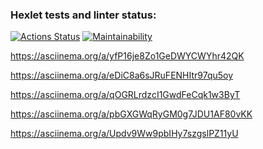 ### Hexlet tests and linter status:
[![Actions Status](https://github.com/KBelonozhko/frontend-project-44/workflows/hexlet-check/badge.svg)](https://github.com/KBelonozhko/frontend-project-44/actions)
[![Maintainability](https://api.codeclimate.com/v1/badges/ebb8c5886068e0790b04/maintainability)](https://codeclimate.com/github/KBelonozhko/frontend-project-44/maintainability)

https://asciinema.org/a/yfP16je8Zo1GeDWYCWYhr42QK

https://asciinema.org/a/eDiC8a6sJRuFENHItr97qu5oy

https://asciinema.org/a/qOGRLrdzcI1GwdFeCqk1w3ByT

https://asciinema.org/a/pbGXGWqRyGM0g7JDU1AF80vKK

https://asciinema.org/a/Updv9Ww9pbIHy7szgslPZ11yU